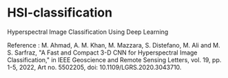 # HSI-classification
Hyperspectral Image Classification Using Deep Learning 




Reference : M. Ahmad, A. M. Khan, M. Mazzara, S. Distefano, M. Ali and M. S. Sarfraz, "A Fast and Compact 3-D CNN for Hyperspectral Image Classification," in IEEE Geoscience and Remote Sensing Letters, vol. 19, pp. 1-5, 2022, Art no. 5502205, doi: 10.1109/LGRS.2020.3043710.
